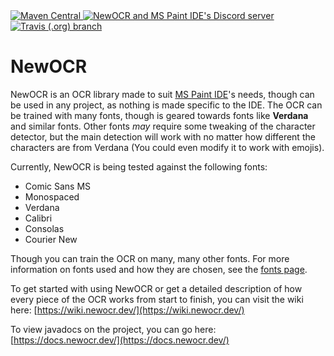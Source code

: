 <div>
    <a href="https://search.maven.org/artifact/com.uddernetworks.newocr/NewOCR/">
    	<img alt="Maven Central" src="https://maven-badges.herokuapp.com/maven-central/com.uddernetworks.newocr/NewOCR/badge.svg">
    </a>
    <a href="https://discord.gg/RXmPkPJ">
            <img src="https://img.shields.io/discord/528423806453415972.svg?logo=discord"
                alt="NewOCR and MS Paint IDE's Discord server">
    </a>
    <a href="https://travis-ci.org/MSPaintIDE/NewOCR/">
        <img alt="Travis (.org) branch" src="https://img.shields.io/travis/RubbaBoy/NewOCR/dev.svg">
    </a>
</div>

# NewOCR
NewOCR is an OCR library made to suit [MS Paint IDE](https://github.com/MSPaintIDE/MSPaintIDE)'s needs, though can be used in any project, as nothing is made specific to the IDE. The OCR can be trained with many fonts, though is geared towards fonts like **Verdana** and similar fonts. Other fonts _may_ require some tweaking of the character detector, but the main detection will work with no matter how different the characters are from Verdana (You could even modify it to work with emojis).

Currently, NewOCR is being tested against the following fonts:

- Comic Sans MS
- Monospaced
- Verdana
- Calibri
- Consolas
- Courier New

Though you can train the OCR on many, many other fonts. For more information on fonts used and how they are chosen, see the [fonts page](Fonts.md).

To get started with using NewOCR or get a detailed description of how every piece of the OCR works from start to finish, you can visit the wiki here: [https://wiki.newocr.dev/](https://wiki.newocr.dev/)

To view javadocs on the project, you can go here: [https://docs.newocr.dev/](https://docs.newocr.dev/)